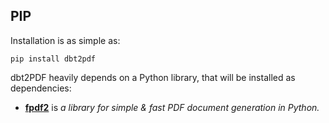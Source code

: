 ## PIP
Installation is as simple as:
```shell
pip install dbt2pdf
```
dbt2PDF heavily depends on a Python library,
that will be installed as dependencies:

* [**fpdf2**](https://py-pdf.github.io/fpdf2/) is _a library for simple & fast PDF document generation in Python._
